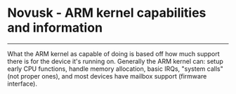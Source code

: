 # Novusk - ARM kernel capabilities and information

---

What the ARM kernel as capable of doing is based off how much support there is for the device it's running on. 
Generally the ARM kernel can: setup early CPU functions, handle memory allocation, basic IRQs, "system calls" 
(not proper ones), and most devices have mailbox support (firmware interface).
